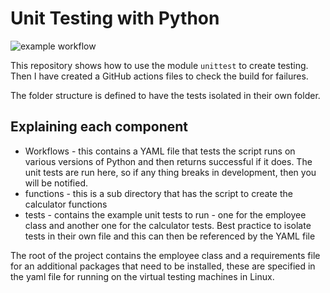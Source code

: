 # Unit Testing with Python

![example workflow](https://github.com/StatsGary/unit_testing_with_python/actions/workflows/main.yml/badge.svg)

This repository shows how to use the module `unittest` to create testing. Then I have created a GitHub actions files to check the build for failures. 

The folder structure is defined to have the tests isolated in their own folder. 

## Explaining each component

- Workflows - this contains a YAML file that tests the script runs on various versions of Python and then returns successful if it does. The unit tests are run here, so if any thing breaks in development, then you will be notified. 
- functions - this is a sub directory that has the script to create the calculator functions
- tests - contains the example unit tests to run - one for the employee class and another one for the calculator tests. Best practice to isolate tests in their own file and this can then be referenced by the YAML file

The root of the project contains the employee class and a requirements file for an additional packages that need to be installed, these are specified in the yaml file for running on the virtual testing machines in Linux. 



